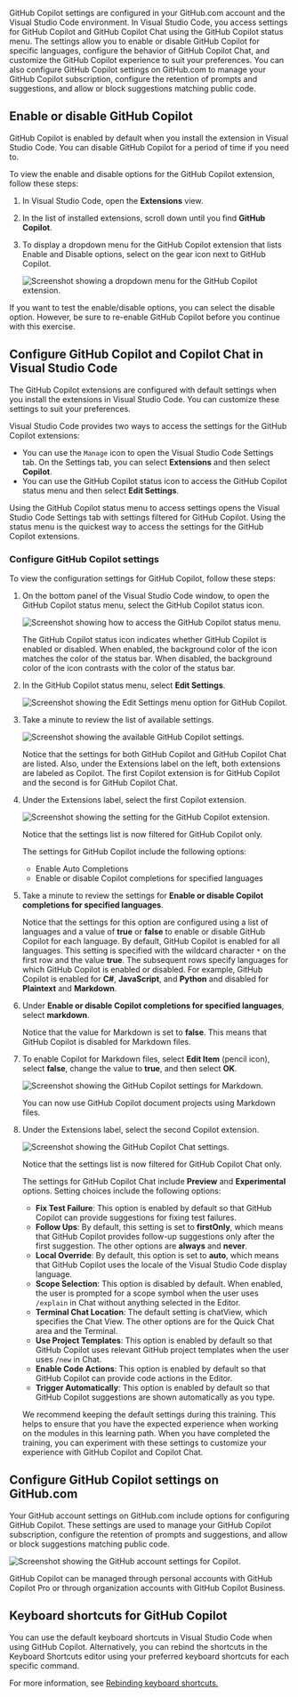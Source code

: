 GitHub Copilot settings are configured in your GitHub.com account and the Visual Studio Code environment. In Visual Studio Code, you access settings for GitHub Copilot and GitHub Copilot Chat using the GitHub Copilot status menu. The settings allow you to enable or disable GitHub Copilot for specific languages, configure the behavior of GitHub Copilot Chat, and customize the GitHub Copilot experience to suit your preferences. You can also configure GitHub Copilot settings on GitHub.com to manage your GitHub Copilot subscription, configure the retention of prompts and suggestions, and allow or block suggestions matching public code.

## Enable or disable GitHub Copilot

GitHub Copilot is enabled by default when you install the extension in Visual Studio Code. You can disable GitHub Copilot for a period of time if you need to.

To view the enable and disable options for the GitHub Copilot extension, follow these steps:

1. In Visual Studio Code, open the **Extensions** view.

1. In the list of installed extensions, scroll down until you find **GitHub Copilot**.

1. To display a dropdown menu for the GitHub Copilot extension that lists Enable and Disable options, select on the gear icon next to GitHub Copilot.

    ![Screenshot showing a dropdown menu for the GitHub Copilot extension.](../media/github-copilot-enable-disable.png)

If you want to test the enable/disable options, you can select the disable option. However, be sure to re-enable GitHub Copilot before you continue with this exercise.

## Configure GitHub Copilot and Copilot Chat in Visual Studio Code

The GitHub Copilot extensions are configured with default settings when you install the extensions in Visual Studio Code. You can customize these settings to suit your preferences.

Visual Studio Code provides two ways to access the settings for the GitHub Copilot extensions:

- You can use the `Manage` icon to open the Visual Studio Code Settings tab. On the Settings tab, you can select **Extensions** and then select **Copilot**.
- You can use the GitHub Copilot status icon to access the GitHub Copilot status menu and then select **Edit Settings**.

Using the GitHub Copilot status menu to access settings opens the Visual Studio Code Settings tab with settings filtered for GitHub Copilot. Using the status menu is the quickest way to access the settings for the GitHub Copilot extensions.

### Configure GitHub Copilot settings

To view the configuration settings for GitHub Copilot, follow these steps:

1. On the bottom panel of the Visual Studio Code window, to open the GitHub Copilot status menu, select the GitHub Copilot status icon.

    ![Screenshot showing how to access the GitHub Copilot status menu.](../media/github-copilot-status-icon.png)

    The GitHub Copilot status icon indicates whether GitHub Copilot is enabled or disabled. When enabled, the background color of the icon matches the color of the status bar. When disabled, the background color of the icon contrasts with the color of the status bar.

1. In the GitHub Copilot status menu, select **Edit Settings**.

    ![Screenshot showing the Edit Settings menu option for GitHub Copilot.](../media/github-copilot-status-menu.png)

1. Take a minute to review the list of available settings.

    ![Screenshot showing the available GitHub Copilot settings.](../media/github-copilot-settings-1.png)

    Notice that the settings for both GitHub Copilot and GitHub Copilot Chat are listed. Also, under the Extensions label on the left, both extensions are labeled as Copilot. The first Copilot extension is for GitHub Copilot and the second is for GitHub Copilot Chat.

1. Under the Extensions label, select the first Copilot extension.
  
    ![Screenshot showing the setting for the GitHub Copilot extension.](../media/github-copilot-settings-2.png)

    Notice that the settings list is now filtered for GitHub Copilot only.

    The settings for GitHub Copilot include the following options:

    - Enable Auto Completions
    - Enable or disable Copilot completions for specified languages

1. Take a minute to review the settings for **Enable or disable Copilot completions for specified languages**.

    Notice that the settings for this option are configured using a list of languages and a value of **true** or **false** to enable or disable GitHub Copilot for each language. By default, GitHub Copilot is enabled for all languages. This setting is specified with the wildcard character `*` on the first row and the value **true**. The subsequent rows specify languages for which GitHub Copilot is enabled or disabled. For example, GitHub Copilot is enabled for **C#**, **JavaScript**, and **Python** and disabled for **Plaintext** and **Markdown**.

1. Under **Enable or disable Copilot completions for specified languages**, select **markdown**.

    Notice that the value for Markdown is set to **false**. This means that GitHub Copilot is disabled for Markdown files.

1. To enable Copilot for Markdown files, select **Edit Item** (pencil icon), select **false**, change the value to **true**, and then select **OK**.

    ![Screenshot showing the GitHub Copilot settings for Markdown.](../media/github-copilot-settings-3.png)

    You can now use GitHub Copilot document projects using Markdown files.

1. Under the Extensions label, select the second Copilot extension.

    ![Screenshot showing the GitHub Copilot Chat settings.](../media/github-copilot-settings-4.png)

    Notice that the settings list is now filtered for GitHub Copilot Chat only.

    The settings for GitHub Copilot Chat include **Preview** and **Experimental** options. Setting choices include the following options:

    - **Fix Test Failure**: This option is enabled by default so that GitHub Copilot can provide suggestions for fixing test failures.
    - **Follow Ups**: By default, this setting is set to **firstOnly**, which means that GitHub Copilot provides follow-up suggestions only after the first suggestion. The other options are **always** and **never**.
    - **Local Override**: By default, this option is set to **auto**, which means that GitHub Copilot uses the locale of the Visual Studio Code display language.
    - **Scope Selection**: This option is disabled by default. When enabled, the user is prompted for a scope symbol when the user uses `/explain` in Chat without anything selected in the Editor.
    - **Terminal Chat Location**: The default setting is chatView, which specifies the Chat View. The other options are for the Quick Chat area and the Terminal.
    - **Use Project Templates**: This option is enabled by default so that GitHub Copilot uses relevant GitHub project templates when the user uses `/new` in Chat.
    - **Enable Code Actions**: This option is enabled by default so that GitHub Copilot can provide code actions in the Editor.
    - **Trigger Automatically**: This option is enabled by default so that GitHub Copilot suggestions are shown automatically as you type.

    We recommend keeping the default settings during this training. This helps to ensure that you have the expected experience when working on the modules in this learning path. When you have completed the training, you can experiment with these settings to customize your experience with GitHub Copilot and Copilot Chat.

## Configure GitHub Copilot settings on GitHub.com

Your GitHub account settings on GitHub.com include options for configuring GitHub Copilot. These settings are used to manage your GitHub Copilot subscription, configure the retention of prompts and suggestions, and allow or block suggestions matching public code.

![Screenshot showing the GitHub account settings for Copilot.](../media/github-account-settings-copilot.png)

GitHub Copilot can be managed through personal accounts with GitHub Copilot Pro or through organization accounts with GitHub Copilot Business.

## Keyboard shortcuts for GitHub Copilot

You can use the default keyboard shortcuts in Visual Studio Code when using GitHub Copilot. Alternatively, you can rebind the shortcuts in the Keyboard Shortcuts editor using your preferred keyboard shortcuts for each specific command.

For more information, see [Rebinding keyboard shortcuts.](https://docs.github.com/copilot/configuring-github-copilot/configuring-github-copilot-in-your-environment)
